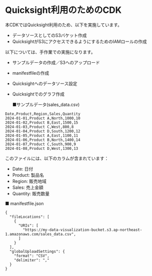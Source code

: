 # Quicksight利用のためのCDK

本CDKではQuicksight利用のため、以下を実施しています。

- データソースとしてのS3バケット作成
- QuicksightがS3にアクセスできるようにするためのIAMロールの作成

以下については、手作業での実施になります。

- サンプルデータの作成／S3へのアップロード
- manifestfileの作成
- Quicksightへのデータソース設定
- Quicksightでのグラフ作成

  ■サンプルデータ(sales_data.csv)

```
Date,Product,Region,Sales,Quantity
2024-01-01,Product A,North,1000,10
2024-01-02,Product B,East,1500,15
2024-01-03,Product C,West,800,8
2024-01-04,Product D,South,1200,12
2024-01-05,Product A,East,1100,11
2024-01-06,Product B,North,1400,14
2024-01-07,Product C,South,900,9
2024-01-08,Product D,West,1300,13
```

このファイルには、以下のカラムが含まれています：

- Date: 日付
- Product: 製品名
- Region: 販売地域
- Sales: 売上金額
- Quantity: 販売数量

■ manifestfile.json

```
{
  "fileLocations": [
    {
      "URIs": [
        "https://my-data-visualization-bucket.s3.ap-northeast-1.amazonaws.com/sales_data.csv",
      ]
    }
  ],
  "globalUploadSettings": {
    "format": "CSV",
    "delimiter": ","
  }
}
```
